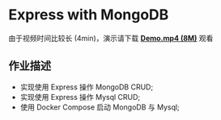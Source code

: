 # Express with MongoDB

由于视频时间比较长 (4min)，演示请下载 [**Demo.mp4 (8M)**](./demo.mp4) 观看

## 作业描述
- 实现使用 Express 操作 MongoDB CRUD;
- 实现使用 Express 操作 Mysql CRUD;
- 使用 Docker Compose 启动 MongoDB 与 Mysql;
